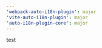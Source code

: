 ```yaml
---
'webpack-auto-i18n-plugin': major
'vite-auto-i18n-plugin': major
'auto-i18n-plugin-core': major
---
```


test
